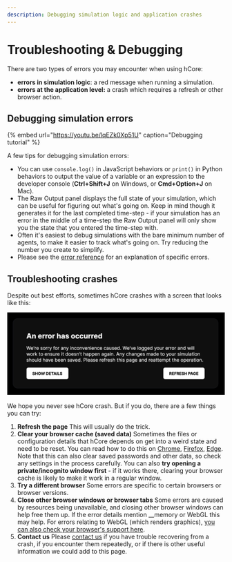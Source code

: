 ```yaml
---
description: Debugging simulation logic and application crashes
---
```


# Troubleshooting & Debugging

There are two types of errors you may encounter when using hCore: 

* **errors in simulation logic**: a red message when running a simulation.
* **errors at the application level:** a crash which requires a refresh or other browser action.

## Debugging simulation errors

{% embed url="https://youtu.be/lqEZk0Xp51U" caption="Debugging tutorial" %}

A few tips for debugging simulation errors:

* You can use `console.log()` in JavaScript behaviors or `print()` in Python behaviors to output the value of a variable or an expression to the developer console \(**Ctrl+Shift+J** on Windows, or **Cmd+Option+J** on Mac\).
* The Raw Output panel displays the full state of your simulation, which can be useful for figuring out what's going on. Keep in mind though it generates it for the last completed time-step - if your simulation has an error in the middle of a time-step the Raw Output panel will only show you the state that you entered the time-step with.
* Often it's easiest to debug simulations with the bare minimum number of agents, to make it easier to track what's going on. Try reducing the number you create to simplify.
* Please see the [error reference](error-reference.md) for an explanation of specific errors.

## Troubleshooting crashes

Despite out best efforts, sometimes hCore crashes with a screen that looks like this:

![](../../.gitbook/assets/screenshot-2021-06-15-at-10.24.37.png)

We hope you never see hCore crash. But if you do, there are a few things you can try:

1. **Refresh the page**  This will usually do the trick. 
2. **Clear your browser cache \(saved data\)** Sometimes the files or configuration details that hCore depends on get into a weird state and need to be reset. You can read how to do this on [Chrome](https://support.google.com/accounts/answer/32050), [Firefox](https://support.mozilla.org/en-US/kb/how-clear-firefox-cache), [Edge](https://support.microsoft.com/en-us/microsoft-edge/view-and-delete-browser-history-in-microsoft-edge-00cf7943-a9e1-975a-a33d-ac10ce454ca4). Note that this can also clear saved passwords and other data, so check any settings in the process carefully.  You can also **try opening a private/incognito window first** - if it works there, clearing your browser cache is likely to make it work in a regular window. 
3. **Try a different browser** Some errors are specific to certain browsers or browser versions. 
4. **Close other browser windows or browser tabs** Some errors are caused by resources being unavailable, and closing other browser windows can help free them up. If the error details mention __memory or WebGL this may help. For errors relating to WebGL \(which renders graphics\), [you can also check your browser's support here](https://get.webgl.org/). 
5. **Contact us** Please [contact us](https://hash.ai/contact) if you have trouble recovering from a crash, if you encounter them repeatedly, or if there is other useful information we could add to this page.

